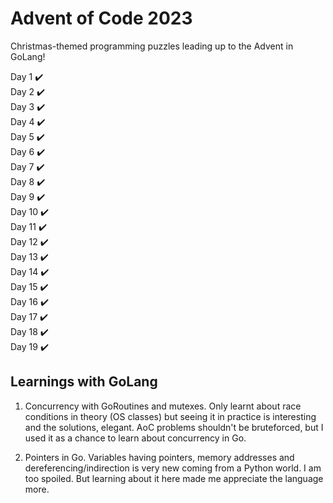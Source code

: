 # Advent of Code 2023

Christmas-themed programming puzzles leading up to the Advent in GoLang!

Day 1 ✔️ <br>
Day 2 ✔️ <br>
Day 3 ✔️ <br>
Day 4 ✔️ <br>
Day 5 ✔️ <br>
Day 6 ✔️ <br>
Day 7 ✔️ <br>
Day 8 ✔️ <br>
Day 9 ✔️ <br>
Day 10 ✔️ <br>
Day 11 ✔️ <br>
Day 12 ✔️ <br>
Day 13 ✔️ <br>
Day 14 ✔️ <br>
Day 15 ✔️ <br>
Day 16 ✔️ <br>
Day 17 ✔️ <br>
Day 18 ✔️ <br>
Day 19 ✔️ <br>

## Learnings with GoLang
1. Concurrency with GoRoutines and mutexes. Only learnt about race conditions in theory (OS classes) but seeing it in practice is interesting and the solutions, elegant. AoC problems shouldn't be bruteforced, but I used it as a chance to learn about concurrency in Go.

2. Pointers in Go. Variables having pointers, memory addresses and dereferencing/indirection is very new coming from a Python world. I am too spoiled. But learning about it here made me appreciate the language more.